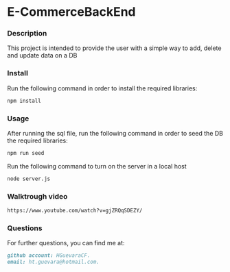# E-CommerceBackEnd

### Description

This project is intended to provide the user with a simple way to add, delete and update data on a DB


### Install

Run the following command in order to install the required libraries:
```md
npm install
```

### Usage

After running the sql file, run the following command in order to seed the DB the required libraries:
```md
npm run seed
```

Run the following command to turn on the server in a local host
```md
node server.js
```


### Walktrough video
```md
https://www.youtube.com/watch?v=gjZRQqSDEZY/
```

### Questions

For further questions, you can find me at:
```md
github account: HGuevaraCF.
email: ht.guevara@hotmail.com.
```